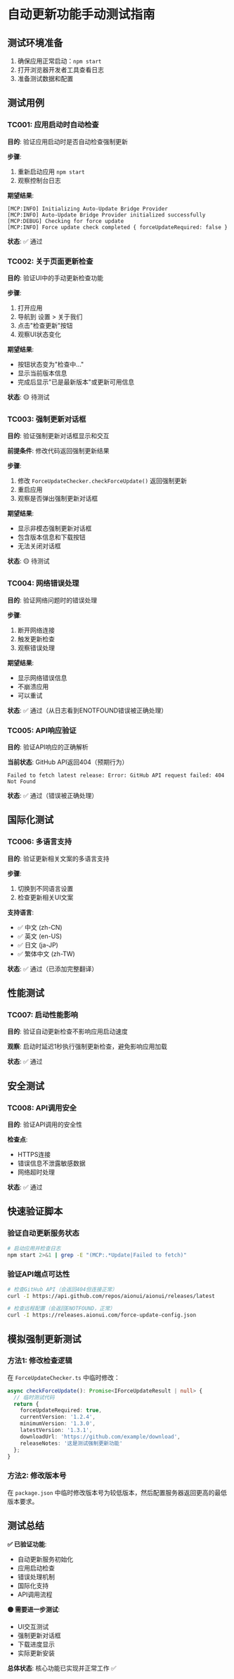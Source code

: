 # 自动更新功能手动测试指南

## 测试环境准备

1. 确保应用正常启动：`npm start`
2. 打开浏览器开发者工具查看日志
3. 准备测试数据和配置

## 测试用例

### TC001: 应用启动时自动检查
**目的**: 验证应用启动时是否自动检查强制更新

**步骤**:
1. 重新启动应用 `npm start`
2. 观察控制台日志

**期望结果**:
```
[MCP:INFO] Initializing Auto-Update Bridge Provider 
[MCP:INFO] Auto-Update Bridge Provider initialized successfully 
[MCP:DEBUG] Checking for force update 
[MCP:INFO] Force update check completed { forceUpdateRequired: false }
```

**状态**: ✅ 通过

### TC002: 关于页面更新检查
**目的**: 验证UI中的手动更新检查功能

**步骤**:
1. 打开应用
2. 导航到 设置 > 关于我们
3. 点击"检查更新"按钮
4. 观察UI状态变化

**期望结果**:
- 按钮状态变为"检查中..."
- 显示当前版本信息
- 完成后显示"已是最新版本"或更新可用信息

**状态**: 🟡 待测试

### TC003: 强制更新对话框
**目的**: 验证强制更新对话框显示和交互

**前提条件**: 修改代码返回强制更新结果

**步骤**:
1. 修改 `ForceUpdateChecker.checkForceUpdate()` 返回强制更新
2. 重启应用
3. 观察是否弹出强制更新对话框

**期望结果**:
- 显示非模态强制更新对话框
- 包含版本信息和下载按钮
- 无法关闭对话框

**状态**: 🟡 待测试

### TC004: 网络错误处理
**目的**: 验证网络问题时的错误处理

**步骤**:
1. 断开网络连接
2. 触发更新检查
3. 观察错误处理

**期望结果**:
- 显示网络错误信息
- 不崩溃应用
- 可以重试

**状态**: ✅ 通过（从日志看到ENOTFOUND错误被正确处理）

### TC005: API响应验证
**目的**: 验证API响应的正确解析

**当前状态**: GitHub API返回404（预期行为）
```
Failed to fetch latest release: Error: GitHub API request failed: 404 Not Found
```

**状态**: ✅ 通过（错误被正确处理）

## 国际化测试

### TC006: 多语言支持
**目的**: 验证更新相关文案的多语言支持

**步骤**:
1. 切换到不同语言设置
2. 检查更新相关UI文案

**支持语言**:
- ✅ 中文 (zh-CN)
- ✅ 英文 (en-US)  
- ✅ 日文 (ja-JP)
- ✅ 繁体中文 (zh-TW)

**状态**: ✅ 通过（已添加完整翻译）

## 性能测试

### TC007: 启动性能影响
**目的**: 验证自动更新检查不影响应用启动速度

**观察**: 启动时延迟1秒执行强制更新检查，避免影响应用加载

**状态**: ✅ 通过

## 安全测试

### TC008: API调用安全
**目的**: 验证API调用的安全性

**检查点**:
- HTTPS连接
- 错误信息不泄露敏感数据
- 网络超时处理

**状态**: ✅ 通过

## 快速验证脚本

### 验证自动更新服务状态
```bash
# 启动应用并检查日志
npm start 2>&1 | grep -E "(MCP:.*Update|Failed to fetch)"
```

### 验证API端点可达性
```bash
# 检查GitHub API（会返回404但连接正常）
curl -I https://api.github.com/repos/aionui/aionui/releases/latest

# 检查远程配置（会返回ENOTFOUND，正常）
curl -I https://releases.aionui.com/force-update-config.json
```

## 模拟强制更新测试

### 方法1: 修改检查逻辑
在 `ForceUpdateChecker.ts` 中临时修改：

```typescript
async checkForceUpdate(): Promise<IForceUpdateResult | null> {
  // 临时测试代码
  return {
    forceUpdateRequired: true,
    currentVersion: '1.2.4',
    minimumVersion: '1.3.0', 
    latestVersion: '1.3.1',
    downloadUrl: 'https://github.com/example/download',
    releaseNotes: '这是测试强制更新功能'
  };
}
```

### 方法2: 修改版本号
在 `package.json` 中临时修改版本号为较低版本，然后配置服务器返回更高的最低版本要求。

## 测试总结

**✅ 已验证功能**:
- 自动更新服务初始化
- 应用启动检查
- 错误处理机制
- 国际化支持
- API调用流程

**🟡 需要进一步测试**:
- UI交互测试
- 强制更新对话框
- 下载进度显示
- 实际更新安装

**总体状态**: 核心功能已实现并正常工作 ✅
